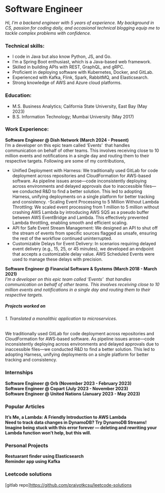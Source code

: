 # Software Engineer
*Hi, I’m a backend engineer with 5 years of experience. My background in CS, passion for coding daily, and occasional technical blogging equip me to tackle complex problems with confidence.*

### Technical skills:
- I code in Java but also know Python, JS, and Go.
- I’m a Spring Boot enthusiast, which is a Java-based web framework.
- Skilled in building APIs with REST, GraphQL, and gRPC.
- Proficient in deploying software with Kubernetes, Docker, and GitLab.
- Experienced with Kafka, Flink, Spark, RabbitMQ, and Elasticsearch.
- Strong knowledge of AWS and Azure cloud platforms.

### Education:
- M.S. Business Analytics; California State University, East Bay (May 2023)
- B.S. Information Technology; Mumbai University (May 2017)

### Work Experience:
**Software Engineer @ Dish Network (March 2024 - Present)** <br>
I’m a developer on this epic team called ‘Events’  that handles communication on behalf of other teams. This involves receiving close to 10 million events and notifications in a single day and routing them to their respective targets. Following are some of my contributions,<br>
- Unified Deployment with Harness: We traditionally used GitLab for code deployment across repositories and CloudFormation for AWS-based software. As pipeline issues arose—code inconsistently deploying across environments and delayed approvals due to inaccessible files—we conducted R&D to find a better solution. This led to adopting Harness, unifying deployments on a single platform for better tracking and consistency.
-Scaling Event Processing to 5 Million Without Lambda Throttling: We scaled event processing from 1 million to 5 million without crashing AWS Lambda by introducing AWS SQS as a pseudo buffer between AWS EventBridge and Lambda. This effectively prevented Lambda throttling, enabling smooth and efficient scaling.
- API for Safe Event Stream Management: We designed an API to shut off the stream of events from specific sources flagged as unsafe, ensuring the rest of the workflow continued uninterrupted.
- Customizable Delays for Event Delivery: In scenarios requiring delayed event delivery (e.g., 15, 25, or 45 minutes), we developed an endpoint that accepts a customizable delay value. AWS Scheduled Events were used to manage these delays with precision.


**Software Engineer @ Financial Software & Systems (March 2018 - March 2021)** <br>
*I’m a developer on this epic team called ‘Events’  that handles communication on behalf of other teams. This involves receiving close to 10 million events and notifications in a single day and routing them to their respective targets.*
##### Projects worked on
###### 1.	Translated a monolithic application to microservices.
We traditionally used GitLab for code deployment across repositories and CloudFormation for AWS-based software. As pipeline issues arose—code inconsistently deploying across environments and delayed approvals due to inaccessible files—we conducted R&D to find a better solution. This led to adopting Harness, unifying deployments on a single platform for better tracking and consistency.

### Internships
**Software Engineer @ Orb (November 2023 - February 2023)** <br> 
**Software Engineer @ Copart (July 2023 - November 2023)** <br> 
**Software Engineer @ United Nations (January 2023 - May 2023)** <br> 

### Popular Articles
**It’s Me, a Lambda: A Friendly Introduction to AWS Lambda** <br> 
**Need to track data changes in DynamoDB? Try DynamoDB Streams!** <br> 
**Imagine being stuck with this error forever — deleting and rewriting your Lambda function won’t help, but this will.** <br> 

### Personal Projects
**Restuarant finder using Elasticsearch** <br> 
**Reminder app using Kafka** <br> 

### Leetcode solutions
[gitlab repo]https://github.com/prajyotkcsu/leetcode-solutions

